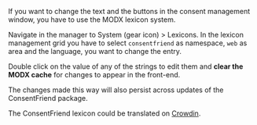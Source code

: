 If you want to change the text and the buttons in the consent management window,
you have to use the MODX lexicon system.

Navigate in the manager to System (gear icon) > Lexicons. In the lexicon
management grid you have to select `consentfriend` as namespace, `web` as area
and the language, you want to change the entry.

Double click on the value of any of the strings to edit them and **clear the
MODX cache** for changes to appear in the front-end.

The changes made this way will also persist across updates of the ConsentFriend
package.

The ConsentFriend lexicon could be translated on
[Crowdin](https://crowdin.com/project/consentfriend).